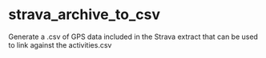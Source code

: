# strava_archive_to_csv
Generate a .csv of GPS data included in the Strava extract that can be used to link against the activities.csv
